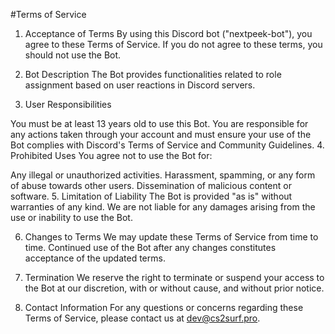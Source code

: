 #Terms of Service

1. Acceptance of Terms By using this Discord bot ("nextpeek-bot"), you agree to these Terms of Service. If you do not agree to these terms, you should not use the Bot.

2. Bot Description The Bot provides functionalities related to role assignment based on user reactions in Discord servers.

3. User Responsibilities

You must be at least 13 years old to use this Bot.
You are responsible for any actions taken through your account and must ensure your use of the Bot complies with Discord's Terms of Service and Community Guidelines.
4. Prohibited Uses You agree not to use the Bot for:

Any illegal or unauthorized activities.
Harassment, spamming, or any form of abuse towards other users.
Dissemination of malicious content or software.
5. Limitation of Liability The Bot is provided "as is" without warranties of any kind. We are not liable for any damages arising from the use or inability to use the Bot.

6. Changes to Terms We may update these Terms of Service from time to time. Continued use of the Bot after any changes constitutes acceptance of the updated terms.

7. Termination We reserve the right to terminate or suspend your access to the Bot at our discretion, with or without cause, and without prior notice.

8. Contact Information For any questions or concerns regarding these Terms of Service, please contact us at dev@cs2surf.pro.
